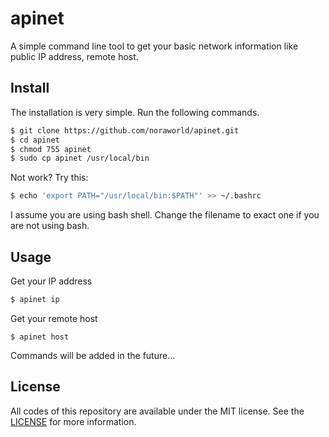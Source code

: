 # apinet
A simple command line tool to get your basic network information like public IP address, remote host.

## Install
The installation is very simple. Run the following commands.

```bash
$ git clone https://github.com/noraworld/apinet.git
$ cd apinet
$ chmod 755 apinet
$ sudo cp apinet /usr/local/bin
```

Not work? Try this:

```bash
$ echo 'export PATH="/usr/local/bin:$PATH"' >> ~/.bashrc
```

I assume you are using bash shell. Change the filename to exact one if you are not using bash.

## Usage
Get your IP address

```bash
$ apinet ip
```

Get your remote host

```
$ apinet host
```
Commands will be added in the future...

## License
All codes of this repository are available under the MIT license. See the [LICENSE](https://github.com/noraworld/apinet/blob/master/LICENSE) for more information.
